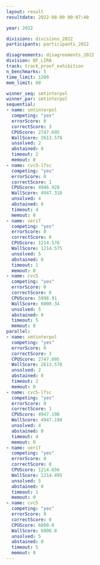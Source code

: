 ```yaml
---
layout: result
resultdate: 2022-08-09 00:07:40

year: 2022

divisions: divisions_2022
participants: participants_2022

disagreements: disagreements_2022
division: QF_LIRA
track: track_proof_exhibition
n_benchmarks: 5
time_limit: 1200
mem_limit: 60

winner_seq: smtinterpol
winner_par: smtinterpol
sequential:
- name: smtinterpol
  competing: "yes"
  errorScore: 0
  correctScore: 3
  CPUScore: 2747.695
  WallScore: 2613.578
  unsolved: 2
  abstained: 0
  timeout: 2
  memout: 0
- name: cvc5-lfsc
  competing: "yes"
  errorScore: 0
  correctScore: 1
  CPUScore: 4946.928
  WallScore: 4947.318
  unsolved: 4
  abstained: 0
  timeout: 4
  memout: 0
- name: veriT
  competing: "yes"
  errorScore: 0
  correctScore: 0
  CPUScore: 1214.576
  WallScore: 1214.575
  unsolved: 5
  abstained: 0
  timeout: 1
  memout: 0
- name: cvc5
  competing: "yes"
  errorScore: 0
  correctScore: 0
  CPUScore: 5998.91
  WallScore: 6000.34
  unsolved: 5
  abstained: 0
  timeout: 5
  memout: 0
parallel:
- name: smtinterpol
  competing: "yes"
  errorScore: 0
  correctScore: 3
  CPUScore: 2747.695
  WallScore: 2613.578
  unsolved: 2
  abstained: 0
  timeout: 2
  memout: 0
- name: cvc5-lfsc
  competing: "yes"
  errorScore: 0
  correctScore: 1
  CPUScore: 4947.198
  WallScore: 4947.198
  unsolved: 4
  abstained: 0
  timeout: 4
  memout: 0
- name: veriT
  competing: "yes"
  errorScore: 0
  correctScore: 0
  CPUScore: 1214.656
  WallScore: 1214.495
  unsolved: 5
  abstained: 0
  timeout: 1
  memout: 0
- name: cvc5
  competing: "yes"
  errorScore: 0
  correctScore: 0
  CPUScore: 6000.0
  WallScore: 6000.0
  unsolved: 5
  abstained: 0
  timeout: 5
  memout: 0
---
```

